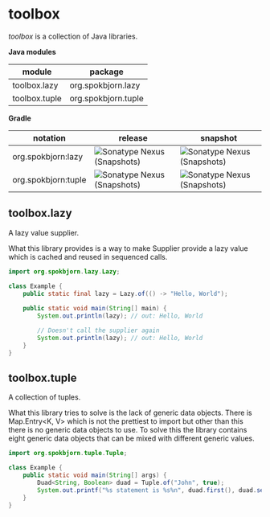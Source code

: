 # toolbox

_toolbox_ is a collection of Java libraries.

**Java modules**

| module        | package             |
|---------------|---------------------|
| toolbox.lazy  | org.spokbjorn.lazy  |
| toolbox.tuple | org.spokbjorn.tuple |

**Gradle**

| notation            | release                                                                                                                                                         | snapshot                                                                                                                                                        |
|---------------------|-----------------------------------------------------------------------------------------------------------------------------------------------------------------|-----------------------------------------------------------------------------------------------------------------------------------------------------------------|
| org.spokbjorn:lazy  | ![Sonatype Nexus (Snapshots)](https://img.shields.io/nexus/r/org.spokbjorn/lazy?label=sonatype&server=https%3A%2F%2Fs01.oss.sonatype.org%2F&style=flat-square)  | ![Sonatype Nexus (Snapshots)](https://img.shields.io/nexus/s/org.spokbjorn/lazy?label=sonatype&server=https%3A%2F%2Fs01.oss.sonatype.org%2F&style=flat-square)  |
| org.spokbjorn:tuple | ![Sonatype Nexus (Snapshots)](https://img.shields.io/nexus/r/org.spokbjorn/tuple?label=sonatype&server=https%3A%2F%2Fs01.oss.sonatype.org%2F&style=flat-square) | ![Sonatype Nexus (Snapshots)](https://img.shields.io/nexus/s/org.spokbjorn/tuple?label=sonatype&server=https%3A%2F%2Fs01.oss.sonatype.org%2F&style=flat-square) |

## toolbox.lazy
A lazy value supplier.

What this library provides is a way to make Supplier provide a lazy value which is cached and reused in sequenced calls.

```java
import org.spokbjorn.lazy.Lazy;

class Example {
    public static final lazy = Lazy.of(() -> "Hello, World");
    
    public static void main(String[] main) {
        System.out.println(lazy); // out: Hello, World

        // Doesn't call the supplier again
        System.out.println(lazy); // out: Hello, World
    }
}

```

## toolbox.tuple
A collection of tuples.

What this library tries to solve is the lack of generic data objects. There is Map.Entry<K, V> which is not the 
prettiest to import but other than this there is no generic data objects to use. To solve this the library contains eight
generic data objects that can be mixed with different generic values.

```java
import org.spokbjorn.tuple.Tuple;

class Example {
    public static void main(String[] args) {
        Duad<String, Boolean> duad = Tuple.of("John", true);
        System.out.printf("%s statement is %s%n", duad.first(), duad.second()); // out: John statement is true
    }
}
```
